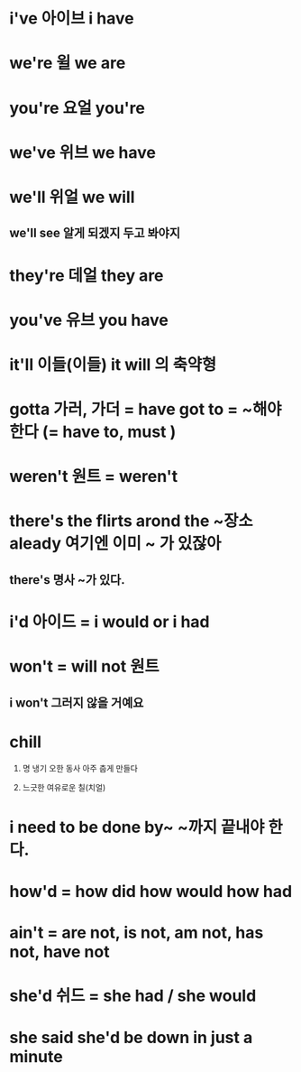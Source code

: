 # i've 아이브 i have

# we're 윌 we are

# you're 요얼 you're

# we've 위브 we have

# we'll 위얼 we will

## we'll see 알게 되겠지 두고 봐야지

# they're 데얼 they are

# you've 유브 you have

# it'll 이들(이들) it will 의 축약형

# gotta 가러, 가더 = have got to = ~해야한다 (= have to, must )

# weren't 원트 = weren't

# there's the flirts arond the ~장소 aleady 여기엔 이미 ~ 가 있잖아
## there's 명사 ~가 있다.


# i'd 아이드 = i would or i had



# won't = will not 원트 
## i won't  그러지 않을 거예요

# chill 

1) 명 냉기 오한 동사 아주 춥게 만들다

2) 느긋한 여유로운 칠(치얼)

# i need to be done by~  ~까지 끝내야 한다.

# how'd = how did how would how had

# ain't =  are not, is not, am not, has not, have not


# she'd 쉬드 = she had / she would

# she said she'd be down in just a minute

